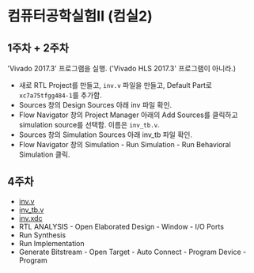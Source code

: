 # 컴퓨터공학실험II (컴실2)

## 1주차 + 2주차

'Vivado 2017.3' 프로그램을 실행. ('Vivado HLS 2017.3' 프로그램이 아니라.)
- 새로 RTL Project를 만들고, `inv.v` 파일을 만들고, Default Part로 `xc7a75tfgg484-1`를 추가함.
- Sources 창의 Design Sources 아래 inv 파일 확인.
- Flow Navigator 창의 Project Manager 아래의 Add Sources를 클릭하고 simulation source를 선택함. 이름은 `inv_tb.v`.
- Sources 창의 Simulation Sources 아래 inv_tb 파일 확인.
- Flow Navigator 창의 Simulation - Run Simulation - Run Behavioral Simulation 클릭.

## 4주차
- [inv.v](https://github.com/star-bits/sogang-cse3016/blob/main/w4/inv.v)
- [inv_tb.v](https://github.com/star-bits/sogang-cse3016/blob/main/w4/inv_tb.v)
- [inv.xdc](https://github.com/star-bits/sogang-cse3016/blob/main/w4/inv.xdc)
- RTL ANALYSIS - Open Elaborated Design - Window - I/O Ports
- Run Synthesis
- Run Implementation
- Generate Bitstream - Open Target - Auto Connect - Program Device - Program
